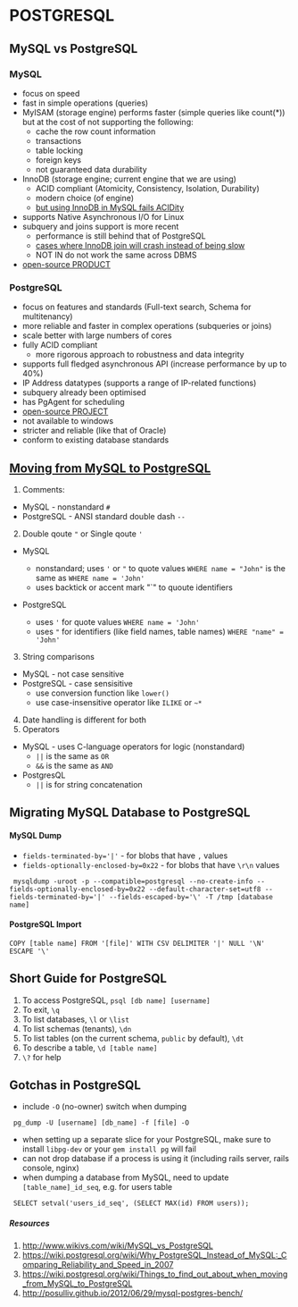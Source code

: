 # POSTGRESQL

## MySQL vs PostgreSQL

### MySQL
* focus on speed
* fast in simple operations (queries)
* MyISAM (storage engine) performs faster (simple queries like count(*)) but at the cost of not supporting the following:
  * cache the row count information
  * transactions
  * table locking
  * foreign keys
  * not guaranteed data durability
* InnoDB (storage engine; current engine that we are using)
  * ACID compliant (Atomicity, Consistency, Isolation, Durability)
  * modern choice (of engine)
  * [but using InnoDB in MySQL fails ACIDity](http://www.wikivs.com/wiki/MySQL_vs_PostgreSQL#ACID_Compliance)
* supports Native Asynchronous I/O for Linux
* subquery and joins support is more recent
  * performance is still behind that of PostgreSQL
  * [cases where InnoDB join will crash instead of being slow](http://www.wikivs.com/wiki/MySQL_vs_PostgreSQL#Joins)
  * NOT IN do not work the same across DBMS
* [open-source PRODUCT](http://www.wikivs.com/wiki/MySQL_vs_PostgreSQL#Development)

### PostgreSQL
* focus on features and standards (Full-text search, Schema for multitenancy)
* more reliable and faster in complex operations (subqueries or joins)
* scale better with large numbers of cores
* fully ACID compliant
  * more rigorous approach to robustness and data integrity
* supports full fledged asynchronous API (increase performance by up to 40%)
* IP Address datatypes (supports a range of IP-related functions)
* subquery already been optimised
* has PgAgent for scheduling
* [open-source PROJECT](http://www.wikivs.com/wiki/MySQL_vs_PostgreSQL#Development)
* not available to windows
* stricter and reliable (like that of Oracle)
* conform to existing database standards


## [Moving from MySQL to PostgreSQL](https://wiki.postgresql.org/wiki/Things_to_find_out_about_when_moving_from_MySQL_to_PostgreSQL)
1.  Comments:
  * MySQL - nonstandard `#`
  * PostgreSQL - ANSI standard double dash `--`
2.  Double qoute `"` or Single qoute `'`
  * MySQL
    * nonstandard; uses `'` or `"` to quote values `WHERE name = "John"` is the same as `WHERE name = 'John'`
    * uses backtick or accent mark "`" to quoute identifiers
  
  * PostgreSQL
    * uses `'` for quote values `WHERE name = 'John'`
    * uses `"` for identifiers (like field names, table names) `WHERE "name" = 'John'`
3.  String comparisons
  * MySQL - not case sensitive
  * PostgreSQL - case sensisitive
    * use conversion function like `lower()`
    * use case-insensitive operator like `ILIKE` or `~*`
4. Date handling is different for both
5. Operators
  * MySQL - uses C-language operators for logic (nonstandard)
    * `||` is the same as `OR`
    * `&&` is the same as `AND`
  * PostgresQL
    * `||` is for string concatenation
    
## Migrating MySQL Database to PostgreSQL

#### MySQL Dump
* `fields-terminated-by='|'` - for blobs that have `,` values
* `fields-optionally-enclosed-by=0x22` - for blobs that have `\r\n` values

```
 mysqldump -uroot -p --compatible=postgresql --no-create-info --fields-optionally-enclosed-by=0x22 --default-character-set=utf8 --fields-terminated-by='|' --fields-escaped-by='\' -T /tmp [database name]
```

#### PostgreSQL Import
```
COPY [table name] FROM '[file]' WITH CSV DELIMITER '|' NULL '\N' ESCAPE '\'
```

## Short Guide for PostgreSQL
1.  To access PostgreSQL, `psql [db name] [username]`
2.  To exit, `\q`
3.  To list databases, `\l` or `\list`
4.  To list schemas (tenants), `\dn`
5.  To list tables (on the current schema, `public` by default), `\dt`
6.  To describe a table, `\d [table name]`
7.  `\?` for help


## Gotchas in PostgreSQL
* include `-O` (no-owner) switch when dumping
```
 pg_dump -U [username] [db_name] -f [file] -O
```
* when setting up a separate slice for your PostgreSQL, make sure to install `libpg-dev` or your `gem install pg` will fail
* can not drop database if a process is using it (including rails server, rails console, nginx)
* when dumping a database from MySQL, need to update `[table_name]_id_seq`, e.g. for users table
```
 SELECT setval('users_id_seq', (SELECT MAX(id) FROM users));
```



##### Resources
1. http://www.wikivs.com/wiki/MySQL_vs_PostgreSQL
2. https://wiki.postgresql.org/wiki/Why_PostgreSQL_Instead_of_MySQL:_Comparing_Reliability_and_Speed_in_2007
3. https://wiki.postgresql.org/wiki/Things_to_find_out_about_when_moving_from_MySQL_to_PostgreSQL
4. http://posulliv.github.io/2012/06/29/mysql-postgres-bench/
